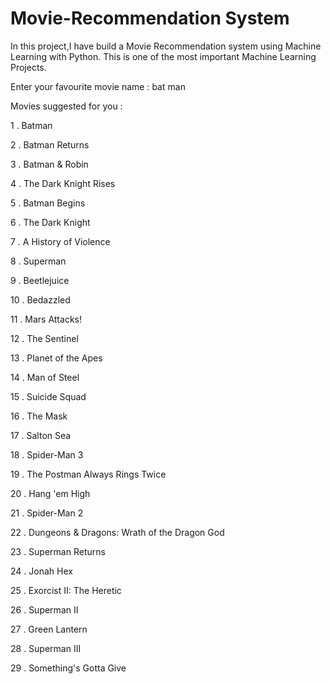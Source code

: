 # Movie-Recommendation System
In this project,I have build a Movie Recommendation system using Machine Learning with Python. This is one of the most important Machine Learning Projects.

Enter your favourite movie name : bat man

Movies suggested for you : 

1 . Batman

2 . Batman Returns

3 . Batman & Robin

4 . The Dark Knight Rises

5 . Batman Begins

6 . The Dark Knight

7 . A History of Violence

8 . Superman

9 . Beetlejuice

10 . Bedazzled

11 . Mars Attacks!

12 . The Sentinel

13 . Planet of the Apes

14 . Man of Steel

15 . Suicide Squad

16 . The Mask

17 . Salton Sea

18 . Spider-Man 3

19 . The Postman Always Rings Twice

20 . Hang 'em High

21 . Spider-Man 2

22 . Dungeons & Dragons: Wrath of the Dragon God

23 . Superman Returns

24 . Jonah Hex

25 . Exorcist II: The Heretic

26 . Superman II

27 . Green Lantern

28 . Superman III

29 . Something's Gotta Give

